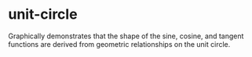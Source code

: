 # unit-circle
Graphically demonstrates that the shape of the sine, cosine, and tangent functions are derived from geometric relationships on the unit circle.
